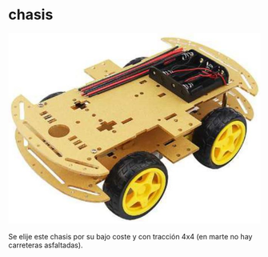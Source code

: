 # chasis

![](/assets/chasis.jpg)

Se elije este chasis por su bajo coste y con tracción 4x4 (en marte no hay carreteras asfaltadas).

